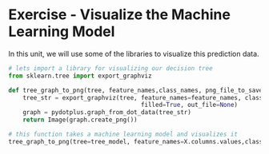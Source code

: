 # Exercise - Visualize the Machine Learning Model 

In this unit, we will use some of the libraries to visualize this prediction data.

```Python
# lets import a library for visualizing our decision tree
from sklearn.tree import export_graphviz

def tree_graph_to_png(tree, feature_names,class_names, png_file_to_save):
    tree_str = export_graphviz(tree, feature_names=feature_names, class_names=class_names,
                                     filled=True, out_file=None)
    graph = pydotplus.graph_from_dot_data(tree_str)  
    return Image(graph.create_png())
```

```Python
# this function takes a machine learning model and visualizes it
tree_graph_to_png(tree=tree_model, feature_names=X.columns.values,class_names=['yes','no'], png_file_to_save='decision_tree.png')
```